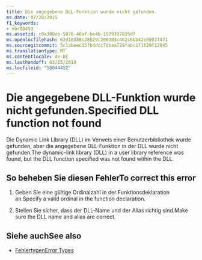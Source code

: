 ```yaml
---
title: Die angegebene DLL-Funktion wurde nicht gefunden.
ms.date: 07/20/2015
f1_keywords:
- vbrID453
ms.assetid: c0a308ee-5876-40af-be4b-1979397835df
ms.openlocfilehash: 62d18d88c28b29c200383c462c6bb42e8003f471
ms.sourcegitcommit: 5c1abeec15fbddcc7dbaa729fabc1f1f29f12045
ms.translationtype: MT
ms.contentlocale: de-DE
ms.lasthandoff: 03/15/2019
ms.locfileid: "58044452"
---
```

# <a name="specified-dll-function-not-found"></a><span data-ttu-id="9957c-102">Die angegebene DLL-Funktion wurde nicht gefunden.</span><span class="sxs-lookup"><span data-stu-id="9957c-102">Specified DLL function not found</span></span>
<span data-ttu-id="9957c-103">Die Dynamic Link Library (DLL) im Verweis einer Benutzerbibliothek wurde gefunden, aber die angegebene DLL-Funktion in der DLL wurde nicht gefunden.</span><span class="sxs-lookup"><span data-stu-id="9957c-103">The dynamic-link library (DLL) in a user library reference was found, but the DLL function specified was not found within the DLL.</span></span>  
  
## <a name="to-correct-this-error"></a><span data-ttu-id="9957c-104">So beheben Sie diesen Fehler</span><span class="sxs-lookup"><span data-stu-id="9957c-104">To correct this error</span></span>  
  
1.  <span data-ttu-id="9957c-105">Geben Sie eine gültige Ordinalzahl in der Funktionsdeklaration an.</span><span class="sxs-lookup"><span data-stu-id="9957c-105">Specify a valid ordinal in the function declaration.</span></span>  
  
2.  <span data-ttu-id="9957c-106">Stellen Sie sicher, dass der DLL-Name und der Alias richtig sind.</span><span class="sxs-lookup"><span data-stu-id="9957c-106">Make sure the DLL name and alias are correct.</span></span>  
  
## <a name="see-also"></a><span data-ttu-id="9957c-107">Siehe auch</span><span class="sxs-lookup"><span data-stu-id="9957c-107">See also</span></span>

- [<span data-ttu-id="9957c-108">Fehlertypen</span><span class="sxs-lookup"><span data-stu-id="9957c-108">Error Types</span></span>](../../visual-basic/programming-guide/language-features/error-types.md)
